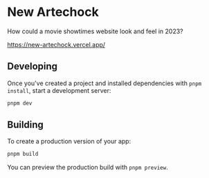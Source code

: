 # New Artechock

How could a movie showtimes website look and feel in 2023?

https://new-artechock.vercel.app/

## Developing

Once you've created a project and installed dependencies with `pnpm install`, start a development server:

```bash
pnpm dev
```

## Building

To create a production version of your app:

```bash
pnpm build
```

You can preview the production build with `pnpm preview`.
